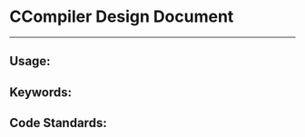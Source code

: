 # CCompiler Design Document
------------------------------------
## Usage:

## Keywords:

## Code Standards:
